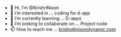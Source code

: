 - 👋 Hi, I’m @KrishnNixon
- 👀 I’m interested in ... coding for d-app
- 🌱 I’m currently learning ... D-apps
- 💞️ I’m looking to collaborate on ... Project code
- 📫 How to reach me ... krishn@nixondynamic.com

<!---
KrishnNixon/KrishnNixon is a ✨ special ✨ repository because its `README.md` (this file) appears on your GitHub profile.
You can click the Preview link to take a look at your changes.
--->
